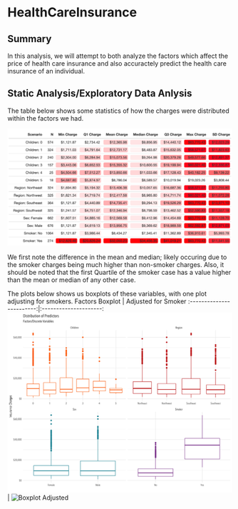 # HealthCareInsurance

## Summary

In this analysis, we will attempt to both analyze the factors which affect the price of health care insurance and also accuractely predict the health care insurance of an individual. 

## Static Analysis/Exploratory Data Anlysis

The table below shows some statistics of how the charges were distributed within the factors we had.  

![Factors Table](https://github.com/JasKainth/HealthCareInsurance/blob/main/variables%20table.png)  

We first note the difference in the mean and median; likely occuring due to the smoker charges being much higher than non-smoker charges. Also, it should be noted that the first Quartile of the smoker case has a value higher than the mean or median of any other case. 

The plots below shows us boxplots of these variables, with one plot adjusting for smokers. 
Factors Boxplot        |  Adjusted for Smoker
:------------------------:|:---------------------:
![Boxplot](https://github.com/JasKainth/HealthCareInsurance/blob/main/discrete.jpg)  |  ![Boxplot Adjusted](https://github.com/JasKainth/HealthCareInsurance/blob/main/discrete_smoker.jpg)